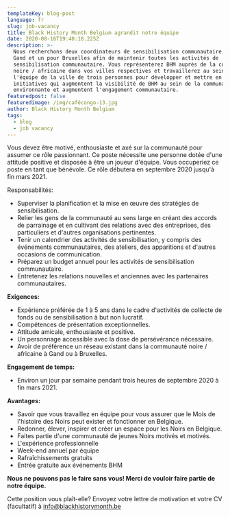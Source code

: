 ```yaml
---
templateKey: blog-post
language: fr
slug: job-vacancy
title: Black History Month Belgium agrandit notre équipe
date: 2020-08-16T19:40:18.225Z
description: >-
  Nous recherchons deux coordinateurs de sensibilisation communautaire, un pour
  Gand et un pour Bruxelles afin de maintenir toutes les activités de
  sensibilisation communautaire. Vous représenterez BHM auprès de la communauté
  noire / africaine dans vos villes respectives et travaillerez au sein de
  l'équipe de la ville de trois personnes pour développer et mettre en œuvre des
  initiatives qui augmentent la visibilité de BHM au sein de la communauté
  environnante et augmentent l'engagement communautaire.
featuredpost: false
featuredimage: /img/cafécongo-13.jpg
author: Black History Month Belgium
tags:
  - blog
  - job vacancy
---
```

Vous devez être motivé, enthousiaste et axé sur la communauté pour assumer ce rôle passionnant. Ce poste nécessite une personne dotée d'une attitude positive et disposée à être un joueur d'équipe. Vous occuperiez ce poste en tant que bénévole. Ce rôle débutera en septembre 2020 jusqu'à fin mars 2021.

Responsabilités:

* Superviser la planification et la mise en œuvre des stratégies de sensibilisation.
* Relier les gens de la communauté au sens large en créant des accords de parrainage et en cultivant des relations avec des entreprises, des particuliers et d'autres organisations pertinentes.
* Tenir un calendrier des activités de sensibilisation, y compris des événements communautaires, des ateliers, des apparitions et d'autres occasions de communication.
* Préparez un budget annuel pour les activités de sensibilisation communautaire.
* Entretenez les relations nouvelles et anciennes avec les partenaires communautaires.

**Exigences:**

* Expérience préférée de 1 à 5 ans dans le cadre d'activités de collecte de fonds ou de sensibilisation à but non lucratif.
* Compétences de présentation exceptionnelles.
* Attitude amicale, enthousiaste et positive.
* Un personnage accessible avec la dose de persévérance nécessaire.
* Avoir de préférence un réseau existant dans la communauté noire / africaine à Gand ou à Bruxelles.

**Engagement de temps:**

* Environ un jour par semaine pendant trois heures de septembre 2020 à fin mars 2021.

**Avantages:**

* Savoir que vous travaillez en équipe pour vous assurer que le Mois de l'histoire des Noirs peut exister et fonctionner en Belgique.
* Redonner, élever, inspirer et créer un espace pour les Noirs en Belgique.
* Faites partie d'une communauté de jeunes Noirs motivés et motivés.
* L'expérience professionnelle
* Week-end annuel par équipe
* Rafraîchissements gratuits
* Entrée gratuite aux événements BHM

**Nous ne pouvons pas le faire sans vous! Merci de vouloir faire partie de notre équipe.**

Cette position vous plaît-elle? Envoyez votre lettre de motivation et votre CV (facultatif) à info@blackhistorymonth.be
